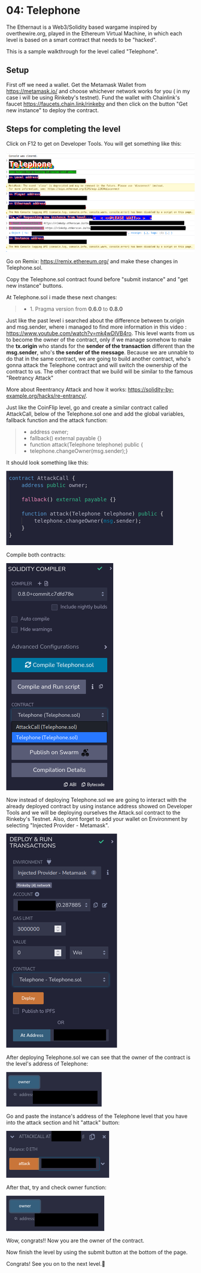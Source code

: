 # 04: Telephone

The Ethernaut is a Web3/Solidity based wargame inspired by overthewire.org, played in the Ethereum Virtual Machine, in which each level is based on a smart contract that needs to be "hacked".

This is a sample walkthrough for the level called "Telephone".

## Setup

First off we need a wallet. Get the Metamask Wallet from https://metamask.io/ and choose whichever network works for you ( in my case i will be using Rinkeby's testnet).
Fund the wallet with Chainlink's faucet https://faucets.chain.link/rinkeby and then click on the button "Get new instance" to deploy the contract.

## Steps for completing the level
Click on F12 to get on Developer Tools. You will get something like this:

<img src="./images/image1.png">

Go on Remix: https://remix.ethereum.org/ and make these changes in Telephone.sol. 

Copy the Telephone.sol contract found before "submit instance" and "get new instance" buttons.

At Telephone.sol i made these next changes:
>- <value> 1. Pragma version from **0.6.0** to **0.8.0** 

Just like the past level i searched about the difference between tx.origin and msg.sender, where i managed to find more information in this video : https://www.youtube.com/watch?v=mk4wDlVB4ro. This level wants from us to become the owner of the contract, only if we manage somehow to make the **tx.origin** who stands for the **sender of the transaction** different than the **msg.sender**, who's **the sender of the message**. Because we are unnable to do that in the same contract, we are going to build another contract, who's gonna attack the Telephone contract and will switch the ownership of the contract to us. The other contract that we build will be similar to the famous "Reetrancy Attack" 

More about Reentrancy Attack and how it works: https://solidity-by-example.org/hacks/re-entrancy/.

Just like the CoinFlip level, go and create a similar contract called AttackCall, below of the Telephone.sol one and add the global variables, fallback function and the attack function:
>- <value> address owner;
>- <value> fallback() external payable {} 
>- <value> function attack(Telephone telephone) public {
>- <value> telephone.changeOwner(msg.sender);}

It should look something like this:

<img src="./images/image2.png">

Compile both contracts:

<img src="./images/image3.png">

Now instead of deploying Telephone.sol we are going to interact with the already deployed contract by using instance address showed on Developer Tools and we will be deploying ourselves the Attack.sol contract to the Rinkeby's Testnet. Also, dont forget to add your wallet on Environment by selecting "Injected Provider - Metamask".

<img src="./images/image4.png">

After deploying Telephone.sol we can see that the owner of the contract is the level's address of Telephone:

<img src="./images/image5.png">

Go and paste the instance's address of the Telephone level that you have into the attack section and hit "attack" button:

<img src="./images/image6.png">

After that, try and check owner function:

<img src="./images/image7.png">

Wow, congrats!! Now you are the owner of the contract.

Now finish the level by using the submit button at the bottom of the page.

Congrats! See you on to the next level.:wave: